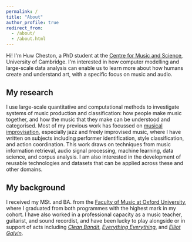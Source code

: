 ```yaml
---
permalink: /
title: "About"
author_profile: true
redirect_from: 
  - /about/
  - /about.html
---
```


Hi! I'm Huw Cheston, a PhD student at the [Centre for Music and Science](https://cms.mus.cam.ac.uk/), University of Cambridge. I'm interested in how computer modelling and large-scale data analysis can enable us to learn more about how humans create and understand art, with a specific focus on music and audio.

## My research

I use large-scale quantitative and computational methods to investigate systems of music production and classification: how people make music together, and how the music that they make can be understood and categorised. Most of my previous work has focussed on [musical improvisation](https://en.wikipedia.org/wiki/Musical_improvisation), especially jazz and freely improvised music, where I have written on subjects including performer identification, style classification, and action coordination. This work draws on techniques from music information retrieval, audio signal processing, machine learning, data science, and corpus analysis. I am also interested in the development of reusable technologies and datasets that can be applied across these and other domains.

## My background

I received my MSt. and BA. from the [Faculty of Music at Oxford University](https://www.music.ox.ac.uk/), where I graduated from both programmes with the highest mark in my cohort. I have also worked in a professional capacity as a music teacher, guitarist, and sound recordist, and have been lucky to play alongside or in support of acts including [*Clean Bandit*](https://en.wikipedia.org/wiki/Clean_Bandit), [*Everything Everything*](https://en.wikipedia.org/wiki/Everything_Everything), and [*Elliot Galvin*](https://en.wikipedia.org/wiki/Elliot_Galvin). 
